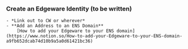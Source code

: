 ### Create an Edgeware Identity (to be written)
    - *Link out to CW or wherever*
    - **Add an Address to an ENS Domain**
        [How to add your Edgeware to your ENS domain](https://www.notion.so/How-to-add-your-Edgeware-to-your-ENS-domain-a9fb652dcab74d10b9a5a0d61421bc36)